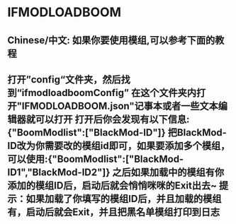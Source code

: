 # IFMODLOADBOOM
Chinese/中文:
如果你要使用模组,可以参考下面的教程
-------------------------------------------
打开”config“文件夹，然后找到“ifmodloadboomConfig”
在这个文件夹内打开"IFMODLOADBOOM.json"记事本或者一些文本编辑器就可以打开
打开后你会发现有以下信息:{"BoomModlist":["BlackMod-ID"]}
把BlackMod-ID改为你需要改的模组id即可，如果要添加多个模组，可以使用:{"BoomModlist":["BlackMod-ID1","BlackMod-ID2"]} 
之后如果加载中的模组有你添加的模组ID后，启动后就会悄悄咪咪的Exit出去~
**提示：如果加载了你填写的模组ID后，并且加载的模组有，启动后就会Exit，并且把黑名单模组打印到日志**
-------------------------------------------
